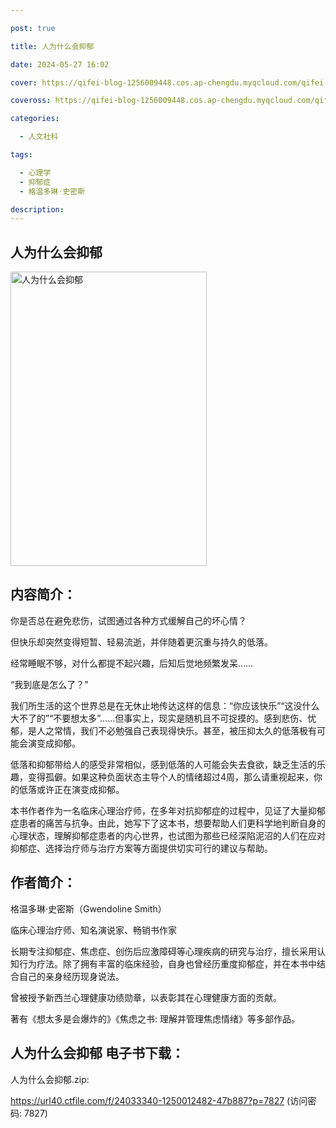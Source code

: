 ```yaml
---

post: true

title: 人为什么会抑郁

date: 2024-05-27 16:02

cover: https://qifei-blog-1256009448.cos.ap-chengdu.myqcloud.com/qifei-blog/65fad1499f345e8d03341028.jpg

coveross: https://qifei-blog-1256009448.cos.ap-chengdu.myqcloud.com/qifei-blog/65fad1499f345e8d03341028.jpg

categories:

  - 人文社科

tags:

  - 心理学
  - 抑郁症
  - 格温多琳·史密斯

description:
---
```


## 人为什么会抑郁
<img alt="人为什么会抑郁 " class="aligncenter loaded" data-was-processed="true" decoding="async" fetchpriority="high" height="471" src="https://qifei-blog-1256009448.cos.ap-chengdu.myqcloud.com/qifei-blog/65fad1499f345e8d03341028.jpg " style="cursor: zoom-in;" width="314"/>

## 内容简介：

你是否总在避免悲伤，试图通过各种方式缓解自己的坏心情？

但快乐却突然变得短暂、轻易流逝，并伴随着更沉重与持久的低落。

经常睡眠不够，对什么都提不起兴趣，后知后觉地频繁发呆……

“我到底是怎么了？”

我们所生活的这个世界总是在无休止地传达这样的信息：“你应该快乐”“这没什么大不了的”“不要想太多”……但事实上，现实是随机且不可捉摸的。感到悲伤、忧郁，是人之常情，我们不必勉强自己表现得快乐。甚至，被压抑太久的低落极有可能会演变成抑郁。

低落和抑郁带给人的感受非常相似，感到低落的人可能会失去食欲，缺乏生活的乐趣，变得孤僻。如果这种负面状态主导个人的情绪超过4周，那么请重视起来，你的低落或许正在演变成抑郁。

本书作者作为一名临床心理治疗师，在多年对抗抑郁症的过程中，见证了大量抑郁症患者的痛苦与抗争。由此，她写下了这本书，想要帮助人们更科学地判断自身的心理状态，理解抑郁症患者的内心世界，也试图为那些已经深陷泥沼的人们在应对抑郁症、选择治疗师与治疗方案等方面提供切实可行的建议与帮助。

## 作者简介：

格温多琳·史密斯（Gwendoline Smith）

临床心理治疗师、知名演说家、畅销书作家

长期专注抑郁症、焦虑症、创伤后应激障碍等心理疾病的研究与治疗，擅长采用认知行为疗法。除了拥有丰富的临床经验，自身也曾经历重度抑郁症，并在本书中结合自己的亲身经历现身说法。

曾被授予新西兰心理健康功绩勋章，以表彰其在心理健康方面的贡献。

著有《想太多是会爆炸的》《焦虑之书: 理解并管理焦虑情绪》等多部作品。

## 人为什么会抑郁 电子书下载：



人为什么会抑郁.zip: 

https://url40.ctfile.com/f/24033340-1250012482-47b887?p=7827 (访问密码: 7827)
